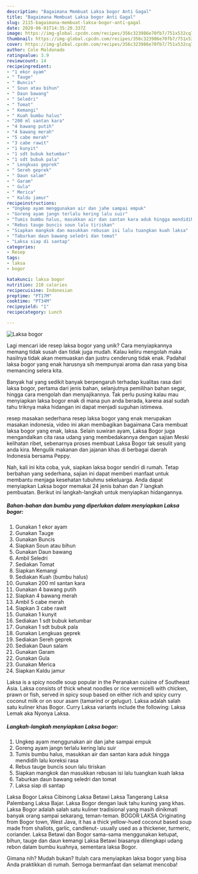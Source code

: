 ```yaml
---
description: "Bagaimana Membuat Laksa bogor Anti Gagal"
title: "Bagaimana Membuat Laksa bogor Anti Gagal"
slug: 2115-bagaimana-membuat-laksa-bogor-anti-gagal
date: 2020-06-01T14:35:20.337Z
image: https://img-global.cpcdn.com/recipes/356c323986e70fb7/751x532cq70/laksa-bogor-foto-resep-utama.jpg
thumbnail: https://img-global.cpcdn.com/recipes/356c323986e70fb7/751x532cq70/laksa-bogor-foto-resep-utama.jpg
cover: https://img-global.cpcdn.com/recipes/356c323986e70fb7/751x532cq70/laksa-bogor-foto-resep-utama.jpg
author: Cole Maldonado
ratingvalue: 3.9
reviewcount: 14
recipeingredient:
- "1 ekor ayam"
- " Tauge"
- " Buncis"
- " Soun atau bihun"
- " Daun bawang"
- " Seledri"
- " Tomat"
- " Kemangi"
- " Kuah bumbu halus"
- "200 ml santan kara"
- "4 bawang putih"
- "4 bawang merah"
- "5 cabe merah"
- "3 cabe rawit"
- "1 kunyit"
- "1 sdt bubuk ketumbar"
- "1 sdt bubuk pala"
- " Lengkuas geprek"
- " Sereh geprek"
- " Daun salam"
- " Garam"
- " Gula"
- " Merica"
- " Kaldu jamur"
recipeinstructions:
- "Ungkep ayam menggunakan air dan jahe sampai empuk"
- "Goreng ayam jangn terlalu kering lalu suir"
- "Tumis bumbu halus, masukkan air dan santan kara aduk hingga mendidih lalu koreksi rasa"
- "Rebus tauge buncis soun lalu tiriskan"
- "Siapkan mangkok dan masukkan rebusan isi lalu tuangkan kuah laksa"
- "Taburkan daun bawang seledri dan tomat"
- "Laksa siap di santap"
categories:
- Resep
tags:
- laksa
- bogor

katakunci: laksa bogor 
nutrition: 210 calories
recipecuisine: Indonesian
preptime: "PT17M"
cooktime: "PT34M"
recipeyield: "1"
recipecategory: Lunch

---
```



![Laksa bogor](https://img-global.cpcdn.com/recipes/356c323986e70fb7/751x532cq70/laksa-bogor-foto-resep-utama.jpg)

Lagi mencari ide resep laksa bogor yang unik? Cara menyiapkannya memang tidak susah dan tidak juga mudah. Kalau keliru mengolah maka hasilnya tidak akan memuaskan dan justru cenderung tidak enak. Padahal laksa bogor yang enak harusnya sih mempunyai aroma dan rasa yang bisa memancing selera kita.

Banyak hal yang sedikit banyak berpengaruh terhadap kualitas rasa dari laksa bogor, pertama dari jenis bahan, selanjutnya pemilihan bahan segar, hingga cara mengolah dan menyajikannya. Tak perlu pusing kalau mau menyiapkan laksa bogor enak di mana pun anda berada, karena asal sudah tahu triknya maka hidangan ini dapat menjadi suguhan istimewa.

resep masakan sederhana resep laksa bogor yang enak merupakan masakan indonesia, video ini akan membagikan bagaimana Cara membuat laksa bogor yang enak, laksa. Selain suwiran ayam, Laksa Bogor juga mengandalkan cita rasa udang yang membedakannya dengan sajian Meski kelihatan ribet, sebenarnya proses membuat Laksa Bogor tak sesulit yang anda kira. Mengulik makanan dan jajanan khas di berbagai daerah Indonesia bersama Peppy.


Nah, kali ini kita coba, yuk, siapkan laksa bogor sendiri di rumah. Tetap berbahan yang sederhana, sajian ini dapat memberi manfaat untuk membantu menjaga kesehatan tubuhmu sekeluarga. Anda dapat menyiapkan Laksa bogor memakai 24 jenis bahan dan 7 langkah pembuatan. Berikut ini langkah-langkah untuk menyiapkan hidangannya.

<!--inarticleads1-->

##### Bahan-bahan dan bumbu yang diperlukan dalam menyiapkan Laksa bogor:

1. Gunakan 1 ekor ayam
1. Gunakan  Tauge
1. Gunakan  Buncis
1. Siapkan  Soun atau bihun
1. Gunakan  Daun bawang
1. Ambil  Seledri
1. Sediakan  Tomat
1. Siapkan  Kemangi
1. Sediakan  Kuah (bumbu halus)
1. Gunakan 200 ml santan kara
1. Gunakan 4 bawang putih
1. Siapkan 4 bawang merah
1. Ambil 5 cabe merah
1. Siapkan 3 cabe rawit
1. Gunakan 1 kunyit
1. Sediakan 1 sdt bubuk ketumbar
1. Gunakan 1 sdt bubuk pala
1. Gunakan  Lengkuas geprek
1. Sediakan  Sereh geprek
1. Sediakan  Daun salam
1. Gunakan  Garam
1. Gunakan  Gula
1. Gunakan  Merica
1. Siapkan  Kaldu jamur


Laksa is a spicy noodle soup popular in the Peranakan cuisine of Southeast Asia. Laksa consists of thick wheat noodles or rice vermicelli with chicken, prawn or fish, served in spicy soup based on either rich and spicy curry coconut milk or on sour asam (tamarind or gelugur). Laksa adalah salah satu kuliner khas Bogor. Curry Laksa variants include the following: Laksa Lemak aka Nyonya Laksa. 

<!--inarticleads2-->

##### Langkah-langkah menyiapkan Laksa bogor:

1. Ungkep ayam menggunakan air dan jahe sampai empuk
1. Goreng ayam jangn terlalu kering lalu suir
1. Tumis bumbu halus, masukkan air dan santan kara aduk hingga mendidih lalu koreksi rasa
1. Rebus tauge buncis soun lalu tiriskan
1. Siapkan mangkok dan masukkan rebusan isi lalu tuangkan kuah laksa
1. Taburkan daun bawang seledri dan tomat
1. Laksa siap di santap


Laksa Bogor Laksa Cibinong Laksa Betawi Laksa Tangerang Laksa Palembang Laksa Bajar. Laksa Bogor dengan lauk tahu kuning yang khas. Laksa Bogor adalah salah satu kuliner tradisional yang masih dinikmati banyak orang sampai sekarang, teman-teman. BOGOR LAKSA Originating from Bogor town, West Java, it has a thick yellow-hued coconut based soup made from shallots, garlic, candlenut- usually used as a thickener, turmeric, coriander. Laksa Betawi dan Bogor sama-sama menggunakan ketupat, bihun, tauge dan daun kemangi Laksa Betawi biasanya dilengkapi udang rebon dalam bumbu kuahnya, sementara laksa Bogor. 

Gimana nih? Mudah bukan? Itulah cara menyiapkan laksa bogor yang bisa Anda praktikkan di rumah. Semoga bermanfaat dan selamat mencoba!
